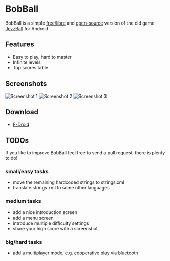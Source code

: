 # BobBall

BobBall is a simple [free/libre](https://www.gnu.org/philosophy/free-sw.html) and [open-source](http://opensource.org/) version of the old game [JezzBall](https://en.wikipedia.org/wiki/JezzBall) for Android.

## Features

* Easy to play, hard to master
* Infinite levels
* Top scores table

## Screenshots

![Screenshot 1](http://bobstuff.org/media/screenshot1.png)
![Screenshot 2](http://bobstuff.org/media/screenshot2.png)
![Screenshot 3](http://bobstuff.org/media/screenshot3.png)

## Download

* [F-Droid](https://f-droid.org/repository/browse/?fdid=org.bobstuff.bobball)

## TODOs

If you like to improve BobBall feel free to send a pull request, there is plenty to do!

### small/easy tasks

* move the remaining hardcoded strings to strings.xml
* translate strings.xml to some other languages

### medium tasks

* add a nice introduction screen
* add a menu screen
* introduce multiple difficulty settings
* share your high score with a screenshot

### big/hard tasks

* add a multiplayer mode, e.g. cooperative play via bluetooth
